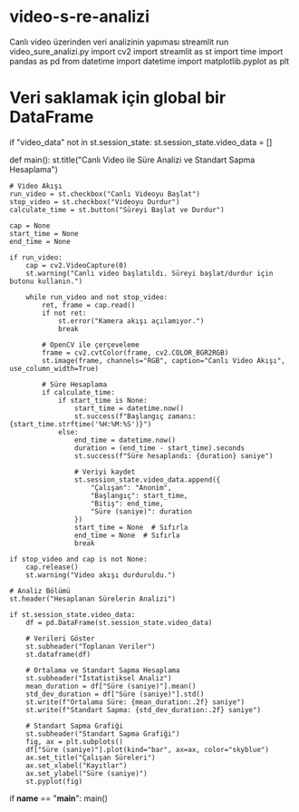 # video-s-re-analizi
Canlı video üzerinden veri analizinin yapıması
streamlit run video_sure_analizi.py
import cv2
import streamlit as st
import time
import pandas as pd
from datetime import datetime
import matplotlib.pyplot as plt

# Veri saklamak için global bir DataFrame
if "video_data" not in st.session_state:
    st.session_state.video_data = []

def main():
    st.title("Canlı Video ile Süre Analizi ve Standart Sapma Hesaplama")

    # Video Akışı
    run_video = st.checkbox("Canlı Videoyu Başlat")
    stop_video = st.checkbox("Videoyu Durdur")
    calculate_time = st.button("Süreyi Başlat ve Durdur")

    cap = None
    start_time = None
    end_time = None

    if run_video:
        cap = cv2.VideoCapture(0)
        st.warning("Canlı video başlatıldı. Süreyi başlat/durdur için butonu kullanın.")

        while run_video and not stop_video:
            ret, frame = cap.read()
            if not ret:
                st.error("Kamera akışı açılamıyor.")
                break

            # OpenCV ile çerçeveleme
            frame = cv2.cvtColor(frame, cv2.COLOR_BGR2RGB)
            st.image(frame, channels="RGB", caption="Canlı Video Akışı", use_column_width=True)

            # Süre Hesaplama
            if calculate_time:
                if start_time is None:
                    start_time = datetime.now()
                    st.success(f"Başlangıç zamanı: {start_time.strftime('%H:%M:%S')}")
                else:
                    end_time = datetime.now()
                    duration = (end_time - start_time).seconds
                    st.success(f"Süre hesaplandı: {duration} saniye")

                    # Veriyi kaydet
                    st.session_state.video_data.append({
                        "Çalışan": "Anonim",
                        "Başlangıç": start_time,
                        "Bitiş": end_time,
                        "Süre (saniye)": duration
                    })
                    start_time = None  # Sıfırla
                    end_time = None  # Sıfırla
                    break

    if stop_video and cap is not None:
        cap.release()
        st.warning("Video akışı durduruldu.")

    # Analiz Bölümü
    st.header("Hesaplanan Sürelerin Analizi")

    if st.session_state.video_data:
        df = pd.DataFrame(st.session_state.video_data)

        # Verileri Göster
        st.subheader("Toplanan Veriler")
        st.dataframe(df)

        # Ortalama ve Standart Sapma Hesaplama
        st.subheader("İstatistiksel Analiz")
        mean_duration = df["Süre (saniye)"].mean()
        std_dev_duration = df["Süre (saniye)"].std()
        st.write(f"Ortalama Süre: {mean_duration:.2f} saniye")
        st.write(f"Standart Sapma: {std_dev_duration:.2f} saniye")

        # Standart Sapma Grafiği
        st.subheader("Standart Sapma Grafiği")
        fig, ax = plt.subplots()
        df["Süre (saniye)"].plot(kind="bar", ax=ax, color="skyblue")
        ax.set_title("Çalışan Süreleri")
        ax.set_xlabel("Kayıtlar")
        ax.set_ylabel("Süre (saniye)")
        st.pyplot(fig)

if __name__ == "__main__":
    main()
